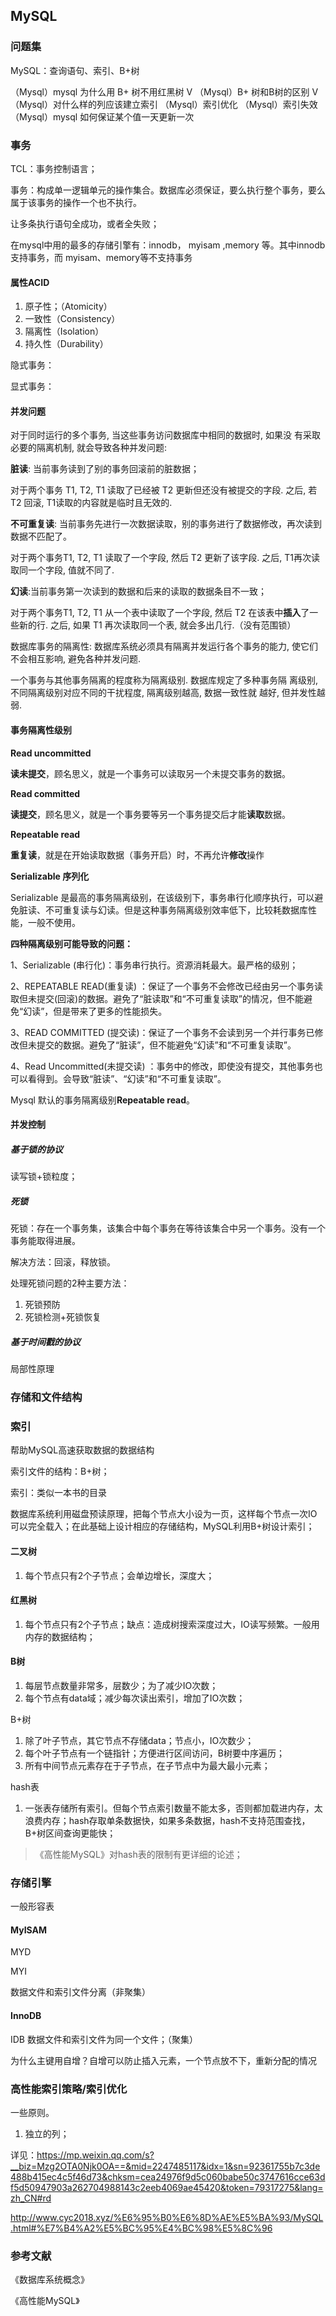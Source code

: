 ## MySQL

### 问题集

MySQL：查询语句、索引、B+树

（Mysql）mysql 为什么用 B+ 树不用红黑树 V
（Mysql）B+ 树和B树的区别 V
（Mysql）对什么样的列应该建立索引
（Mysql）索引优化
（Mysql）索引失效
（Mysql）mysql 如何保证某个值一天更新一次

### 事务

TCL：事务控制语言；

事务：构成单一逻辑单元的操作集合。数据库必须保证，要么执行整个事务，要么属于该事务的操作一个也不执行。

让多条执行语句全成功，或者全失败；

在mysql中用的最多的存储引擎有：innodb， myisam ,memory 等。其中innodb支持事务，而 myisam、memory等不支持事务

#### 属性ACID

1. 原子性；（Atomicity）
2. 一致性（Consistency）
3. 隔离性（Isolation）
4. 持久性（Durability）



隐式事务：

显式事务：

#### 并发问题

对于同时运行的多个事务, 当这些事务访问数据库中相同的数据时, 如果没 有采取必要的隔离机制, 就会导致各种并发问题: 

**脏读**: 当前事务读到了别的事务回滚前的脏数据；

对于两个事务 T1, T2, T1 读取了已经被 T2 更新但还没有被提交的字段. 之后, 若 T2 回滚, T1读取的内容就是临时且无效的. 

**不可重复读**: 当前事务先进行一次数据读取，别的事务进行了数据修改，再次读到数据不匹配了。

对于两个事务T1, T2, T1 读取了一个字段, 然后 T2 更新了该字段. 之后, T1再次读取同一个字段, 值就不同了. 

**幻读**:当前事务第一次读到的数据和后来的读取的数据条目不一致； 

对于两个事务T1, T2, T1 从一个表中读取了一个字段, 然后 T2 在该表中**插入**了一些新的行. 之后, 如果 T1 再次读取同一个表, 就会多出几行.（没有范围锁）



数据库事务的隔离性: 数据库系统必须具有隔离并发运行各个事务的能力, 使它们不会相互影响, 避免各种并发问题. 

一个事务与其他事务隔离的程度称为隔离级别. 数据库规定了多种事务隔 离级别, 不同隔离级别对应不同的干扰程度, 隔离级别越高, 数据一致性就 越好, 但并发性越弱.

#### 事务隔离性级别

**Read uncommitted**

**读未提交**，顾名思义，就是一个事务可以读取另一个未提交事务的数据。

**Read committed**

**读提交**，顾名思义，就是一个事务要等另一个事务提交后才能**读取**数据。

**Repeatable read**

**重复读**，就是在开始读取数据（事务开启）时，不再允许**修改**操作

**Serializable 序列化**

Serializable 是最高的事务隔离级别，在该级别下，事务串行化顺序执行，可以避免脏读、不可重复读与幻读。但是这种事务隔离级别效率低下，比较耗数据库性能，一般不使用。

**四种隔离级别可能导致的问题：**

1、Serializable (串行化)：事务串行执行。资源消耗最大。最严格的级别；

2、REPEATABLE READ(重复读) ：保证了一个事务不会修改已经由另一个事务读取但未提交(回滚)的数据。避免了“脏读取”和“不可重复读取”的情况，但不能避免“幻读”，但是带来了更多的性能损失。

3、READ COMMITTED (提交读)：保证了一个事务不会读到另一个并行事务已修改但未提交的数据。避免了“脏读”，但不能避免“幻读”和“不可重复读取”。

4、Read Uncommitted(未提交读) ：事务中的修改，即使没有提交，其他事务也可以看得到。会导致“脏读”、“幻读”和“不可重复读取”。



 Mysql 默认的事务隔离级别**Repeatable read**。



#### 并发控制

##### 基于锁的协议

读写锁+锁粒度；

##### 死锁

死锁：存在一个事务集，该集合中每个事务在等待该集合中另一个事务。没有一个事务能取得进展。

解决方法：回滚，释放锁。

处理死锁问题的2种主要方法：

1. 死锁预防
2. 死锁检测+死锁恢复

##### 基于时间戳的协议



局部性原理

### 存储和文件结构

### 索引

帮助MySQL高速获取数据的数据结构

索引文件的结构：B+树；



索引：类似一本书的目录



数据库系统利用磁盘预读原理，把每个节点大小设为一页，这样每个节点一次IO可以完全载入；在此基础上设计相应的存储结构，MySQL利用B+树设计索引；

#### 二叉树

1. 每个节点只有2个子节点；会单边增长，深度大；

#### 红黑树

1. 每个节点只有2个子节点；缺点：造成树搜索深度过大，IO读写频繁。一般用内存的数据结构；

#### B树

1. 每层节点数量非常多，层数少；为了减少IO次数；
2. 每个节点有data域；减少每次读出索引，增加了IO次数；



B+树

1. 除了叶子节点，其它节点不存储data；节点小，IO次数少；
2. 每个叶子节点有一个链指针；方便进行区间访问，B树要中序遍历；
3. 所有中间节点元素存在于子节点，在子节点中为最大最小元素；



hash表

1. 一张表存储所有索引。但每个节点索引数量不能太多，否则都加载进内存，太浪费内存；hash存取单条数据快，如果多条数据，hash不支持范围查找，B+树区间查询更能快；

> 《高性能MySQL》对hash表的限制有更详细的论述；

### 存储引擎

一般形容表

#### MyISAM

MYD

MYI

数据文件和索引文件分离（非聚集）

#### InnoDB

IDB 数据文件和索引文件为同一个文件；（聚集）

为什么主键用自增？自增可以防止插入元素，一个节点放不下，重新分配的情况



### 高性能索引策略/索引优化

一些原则。

1. 独立的列；

详见：https://mp.weixin.qq.com/s?__biz=Mzg2OTA0Njk0OA==&mid=2247485117&idx=1&sn=92361755b7c3de488b415ec4c5f46d73&chksm=cea24976f9d5c060babe50c3747616cce63df5d50947903a262704988143c2eeb4069ae45420&token=79317275&lang=zh_CN#rd

http://www.cyc2018.xyz/%E6%95%B0%E6%8D%AE%E5%BA%93/MySQL.html#%E7%B4%A2%E5%BC%95%E4%BC%98%E5%8C%96





### 参考文献

《数据库系统概念》

《高性能MySQL》